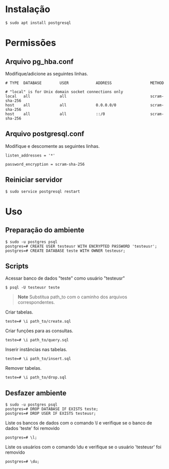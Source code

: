 # Instalação

```shell
$ sudo apt install postgresql
```

# Permissões

## Arquivo pg_hba.conf

Modifique/adicione as seguintes linhas.

```
# TYPE  DATABASE        USER            ADDRESS                 METHOD

# "local" is for Unix domain socket connections only
local   all             all                                     scram-sha-256
host    all             all             0.0.0.0/0               scram-sha-256
host    all             all             ::/0                    scram-sha-256
```

## Arquivo postgresql.conf

Modifique e descomente as seguintes linhas.

```
listen_addresses = '*'
```

```
password_encryption = scram-sha-256
```

## Reiniciar servidor

```shell
$ sudo service postgresql restart
```

# Uso

## Preparação do ambiente

```shell
$ sudo -u postgres psql
postgres=# CREATE USER testeusr WITH ENCRYPTED PASSWORD 'testeusr';
postgres=# CREATE DATABASE teste WITH OWNER testeusr;
```

## Scripts

Acessar banco de dados "teste" como usuário "testeusr"

```shell
$ psql -U testeusr teste
```

> **Note**
> Substitua path_to com o caminho dos arquivos correspondentes.

Criar tabelas.

```shell
teste=# \i path_to/create.sql
```

Criar funções para as consultas.

```shell
teste=# \i path_to/query.sql
```

Inserir instâncias nas tabelas.

```shell
teste=# \i path_to/insert.sql
```

Remover tabelas.

```shell
teste=# \i path_to/drop.sql
```

## Desfazer ambiente

```shell
$ sudo -u postgres psql
postgres=# DROP DATABASE IF EXISTS teste;
postgres=# DROP USER IF EXISTS testeusr;
```

Liste os bancos de dados com o comando \l e verifique se o banco de dados
'teste' foi removido

```shell
postgres=# \l;
```

Liste os usuários com o comando \du e verifique se o usuário 'testeusr' foi
removido

```shell
postgres=# \du;
```
